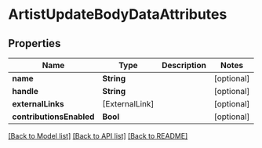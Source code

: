 # ArtistUpdateBodyDataAttributes

## Properties
Name | Type | Description | Notes
------------ | ------------- | ------------- | -------------
**name** | **String** |  | [optional] 
**handle** | **String** |  | [optional] 
**externalLinks** | [ExternalLink] |  | [optional] 
**contributionsEnabled** | **Bool** |  | [optional] 

[[Back to Model list]](../README.md#documentation-for-models) [[Back to API list]](../README.md#documentation-for-api-endpoints) [[Back to README]](../README.md)


